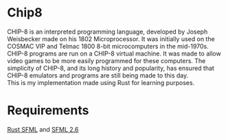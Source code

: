 # Chip8  
CHIP-8 is an interpreted programming language, developed by Joseph Weisbecker made on his 1802 Microprocessor. It was initially used on the COSMAC VIP and Telmac 1800 8-bit microcomputers in the mid-1970s. CHIP-8 programs are run on a CHIP-8 virtual machine. It was made to allow video games to be more easily programmed for these computers. The simplicity of CHIP-8, and its long history and popularity, has ensured that CHIP-8 emulators and programs are still being made to this day.  
This is my implementation made using Rust for learning purposes.

# Requirements
[Rust SFML](https://github.com/jeremyletang/rust-sfml) and [SFML 2.6](https://www.sfml-dev.org/)

